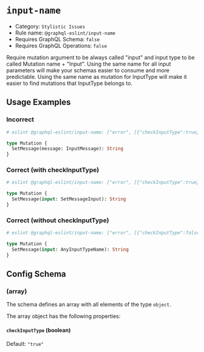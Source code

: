 # `input-name`

- Category: `Stylistic Issues`
- Rule name: `@graphql-eslint/input-name`
- Requires GraphQL Schema: `false`
- Requires GraphQL Operations: `false`

Require mutation argument to be always called "input" and input type to be called Mutation name + "Input".
Using the same name for all input parameters will make your schemas easier to consume and more predictable. Using the same name as mutation for InputType will make it easier to find mutations that InputType belongs to.

## Usage Examples

### Incorrect

```graphql
# eslint @graphql-eslint/input-name: ["error", [{"checkInputType":true}]]

type Mutation {
  SetMessage(message: InputMessage): String
}
```

### Correct (with checkInputType)

```graphql
# eslint @graphql-eslint/input-name: ["error", [{"checkInputType":true}]]

type Mutation {
  SetMessage(input: SetMessageInput): String
}
```

### Correct (without checkInputType)

```graphql
# eslint @graphql-eslint/input-name: ["error", [{"checkInputType":false}]]

type Mutation {
  SetMessage(input: AnyInputTypeName): String
}
```

## Config Schema

### (array)

The schema defines an array with all elements of the type `object`.

The array object has the following properties:

#### `checkInputType` (boolean)

Default: `"true"`